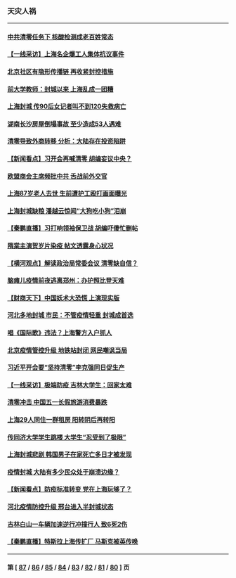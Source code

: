 ### 天灾人祸
---
#### [中共清零任务下 核酸检测成老百姓常态](../../pages/ncid280/n13728838.md) 
#### [【一线采访】上海名企爆工人集体抗议事件](../../pages/ncid280/n13728542.md) 
#### [北京社区有隐形传播链 再收紧封控措施](../../pages/ncid280/n13728596.md) 
#### [前大学教师：封城以来 上海乱成一团糟](../../pages/ncid280/n13728515.md) 
#### [上海封城 传90后女记者叫不到120失救病亡](../../pages/ncid280/n13728471.md) 
#### [湖南长沙房屋倒塌事故 至少造成53人遇难](../../pages/ncid280/n13728467.md) 
#### [清零导致外商转移 分析：大陆存在投资陷阱](../../pages/ncid280/n13728263.md) 
#### [【新闻看点】习开会再喊清零 胡编妄议中央？](../../pages/ncid280/n13728063.md) 
#### [欧盟商会主席频批中共 舌战前外交官](../../pages/ncid280/n13728265.md) 
#### [上海87岁老人去世 生前遭护工殴打画面曝光](../../pages/ncid280/n13728352.md) 
#### [上海封城缺粮 潘越云惊闻“大狗吃小狗”泪崩](../../pages/ncid280/n13728213.md) 
#### [【秦鹏直播】习打响领袖保卫战 胡编吓傻忙删帖](../../pages/ncid280/n13728243.md) 
#### [隋棠主演贺岁片染疫 帖文透露身心状况](../../pages/ncid280/n13728065.md) 
#### [【横河观点】解读政治局常委会议 清零缺自信？](../../pages/ncid280/n13728250.md) 
#### [脑瘫儿疫情前夜逃离郑州：办护照比登天难](../../pages/ncid280/n13728232.md) 
#### [【财商天下】中国妖术大恐慌 上演现实版](../../pages/ncid280/n13728067.md) 
#### [河北多地封城 市民：不管疫情轻重 封城成首选](../../pages/ncid280/n13728203.md) 
#### [唱《国际歌》违法？上海警方入户抓人](../../pages/ncid280/n13728139.md) 
#### [北京疫情管控升级 地铁站封闭 网民嘲讽当局](../../pages/ncid280/n13727925.md) 
#### [习近平开会要“坚持清零”李克强同日促生产](../../pages/ncid280/n13727950.md) 
#### [【一线采访】极端防疫 吉林大学生：回家太难](../../pages/ncid280/n13727730.md) 
#### [清零冲击 中国五一长假旅游消费暴跌](../../pages/ncid280/n13727808.md) 
#### [上海29人同住一群租房 阳转阴后再转阳](../../pages/ncid280/n13727639.md) 
#### [传同济大学学生跳楼 大学生“忍受到了极限”](../../pages/ncid280/n13727649.md) 
#### [上海封城悲剧 韩国男子在家死亡多日才被发现](../../pages/ncid280/n13727615.md) 
#### [疫情封城 大陆有多少民众处于崩溃边缘？](../../pages/ncid280/n13727503.md) 
#### [【新闻看点】防疫标准转变 党在上海玩够了？](../../pages/ncid280/n13727183.md) 
#### [河北疫情防控升级 邢台进入半封城状态](../../pages/ncid280/n13727351.md) 
#### [吉林白山一车辆加速逆行冲撞行人 致6死2伤](../../pages/ncid280/n13727430.md) 
#### [【秦鹏直播】特斯拉上海传扩厂 马斯克被英传唤](../../pages/ncid280/n13727348.md) 

---
#### 第 [ [87](./87.md) / [86](./86.md) / [85](./85.md) / [84](./84.md) / [83](./83.md) / [82](./82.md) / [81](./81.md) / [80](./80.md) ] 页
